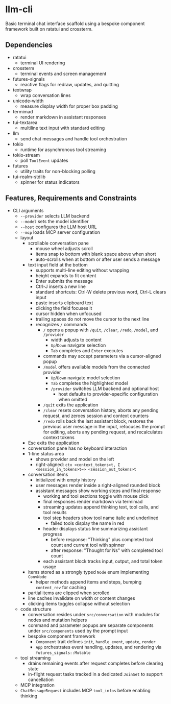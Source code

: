 # llm-cli
Basic terminal chat interface scaffold using a bespoke component framework built on ratatui and crossterm.

## Dependencies
- ratatui
  - terminal UI rendering
- crossterm
  - terminal events and screen management
- futures-signals
  - reactive flags for redraw, updates, and quitting
- textwrap
  - wrap conversation lines
- unicode-width
  - measure display width for proper box padding
- termimad
  - render markdown in assistant responses
- tui-textarea
  - multiline text input with standard editing
- llm
  - send chat messages and handle tool orchestration
- tokio
  - runtime for asynchronous tool streaming
- tokio-stream
  - poll `ToolEvent` updates
- futures
  - utility traits for non-blocking polling
- tui-realm-stdlib
  - spinner for status indicators

## Features, Requirements and Constraints
- CLI arguments
  - `--provider` selects LLM backend
  - `--model` sets the model identifier
  - `--host` configures the LLM host URL
  - `--mcp` loads MCP server configuration
  - layout
    - scrollable conversation pane
      - mouse wheel adjusts scroll
      - items snap to bottom with blank space above when short
      - auto-scrolls when at bottom or after user sends a message
    - text input field at the bottom
      - supports multi-line editing without wrapping
      - height expands to fit content
      - Enter submits the message
      - Ctrl-J inserts a new line
      - standard shortcuts: Ctrl-W delete previous word, Ctrl-L clears input
      - paste inserts clipboard text
      - clicking the field focuses it
      - cursor hidden when unfocused
      - trailing spaces do not move the cursor to the next line
      - recognizes `/` commands
        - `/` opens a popup with `/quit`, `/clear`, `/redo`, `/model`, and `/provider`
          - width adjusts to content
          - `Up`/`Down` navigate selection
          - `Tab` completes and `Enter` executes
        - commands may accept parameters via a cursor-aligned popup
        - `/model` offers available models from the connected provider
            - `Up`/`Down` navigate model selection
            - `Tab` completes the highlighted model
          - `/provider` switches LLM backend and optional host
            - host defaults to provider-specific configuration when omitted
        - `/quit` exits the application
        - `/clear` resets conversation history, aborts any pending request, and zeroes session and context counters
        - `/redo` rolls back the last assistant block, restores the previous user message in the input, refocuses the prompt for editing, aborts any pending request, and recalculates context tokens
    - Esc exits the application
    - conversation pane has no keyboard interaction
    - 1-line status area
      - shows provider and model on the left
      - right-aligned: `ctx <context_tokens>t, Σ <session_in_tokens>t=> <session_out_tokens>t`
    - conversation items
      - initialized with empty history
      - user messages render inside a right-aligned rounded block
      - assistant messages show working steps and final response
        - working and tool sections toggle with mouse click
        - final responses render markdown via termimad
        - streaming updates append thinking text, tool calls, and tool results
        - tool step headers show tool name italic and underlined
          - failed tools display the name in red
        - header displays status line summarizing assistant progress
          - before response: "Thinking" plus completed tool count and current tool with spinner
          - after response: "Thought for Ns" with completed tool count
        - each assistant block tracks input, output, and total token usage
    - items stored as a strongly typed `Node` enum implementing `ConvNode`
      - helper methods append items and steps, bumping `content_rev` for caching
    - partial items are clipped when scrolled
    - line caches invalidate on width or content changes
    - clicking items toggles collapse without selection
  - code structure
    - conversation resides under `src/conversation` with modules for nodes and mutation helpers
    - command and parameter popups are separate components under `src/components` used by the prompt input
    - bespoke component framework
      - `Component` trait defines `init`, `handle_event`, `update`, `render`
      - `App` orchestrates event handling, updates, and rendering via `futures_signals::Mutable`
  - tool streaming
    - drains remaining events after request completes before clearing state
    - in-flight request tasks tracked in a dedicated `JoinSet` to support cancellation
  - MCP integration
  - `ChatMessageRequest` includes MCP `tool_infos` before enabling thinking
